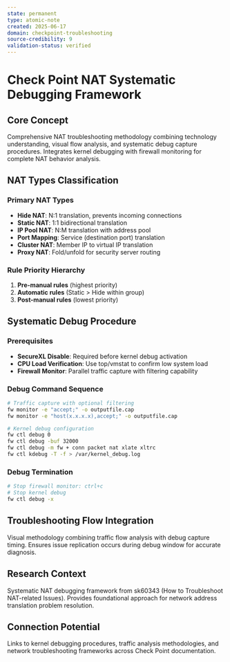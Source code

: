 ```yaml
---
state: permanent
type: atomic-note
created: 2025-06-17
domain: checkpoint-troubleshooting
source-credibility: 9
validation-status: verified
---
```


# Check Point NAT Systematic Debugging Framework

## Core Concept

Comprehensive NAT troubleshooting methodology combining technology understanding, visual flow analysis, and systematic debug capture procedures. Integrates kernel debugging with firewall monitoring for complete NAT behavior analysis.

## NAT Types Classification

### Primary NAT Types
- **Hide NAT**: N:1 translation, prevents incoming connections
- **Static NAT**: 1:1 bidirectional translation
- **IP Pool NAT**: N:M translation with address pool
- **Port Mapping**: Service (destination port) translation
- **Cluster NAT**: Member IP to virtual IP translation
- **Proxy NAT**: Fold/unfold for security server routing

### Rule Priority Hierarchy
1. **Pre-manual rules** (highest priority)
2. **Automatic rules** (Static > Hide within group)
3. **Post-manual rules** (lowest priority)

## Systematic Debug Procedure

### Prerequisites
- **SecureXL Disable**: Required before kernel debug activation
- **CPU Load Verification**: Use top/vmstat to confirm low system load
- **Firewall Monitor**: Parallel traffic capture with filtering capability

### Debug Command Sequence
```bash
# Traffic capture with optional filtering
fw monitor -e "accept;" -o outputfile.cap
fw monitor -e "host(x.x.x.x),accept;" -o outputfile.cap

# Kernel debug configuration
fw ctl debug 0
fw ctl debug -buf 32000
fw ctl debug -m fw + conn packet nat xlate xltrc
fw ctl kdebug -T -f > /var/kernel_debug.log
```

### Debug Termination
```bash
# Stop firewall monitor: ctrl+c
# Stop kernel debug
fw ctl debug -x
```

## Troubleshooting Flow Integration

Visual methodology combining traffic flow analysis with debug capture timing. Ensures issue replication occurs during debug window for accurate diagnosis.

## Research Context

Systematic NAT debugging framework from sk60343 (How to Troubleshoot NAT-related Issues). Provides foundational approach for network address translation problem resolution.

## Connection Potential

Links to kernel debugging procedures, traffic analysis methodologies, and network troubleshooting frameworks across Check Point documentation.